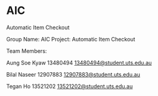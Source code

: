 # AIC
Automatic Item Checkout

Group Name: AIC
Project: Automatic Item Checkout


Team Members:

Aung Soe Kyaw 13480494 
13480494@student.uts.edu.au 

Bilal Naseer 12907883 
12907883@student.uts.edu.au 

Tegan Ho 13521202 
13521202@student.uts.edu.au 


